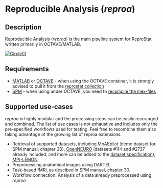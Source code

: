 # Reproducible Analysis (_reproa_)

## Description

Reproducible Analysis (_reproa_) is the main pipeline system for ReproStat written primarily in OCTAVE/MATLAB.

[![CircleCI](https://dl.circleci.com/status-badge/img/gh/reprostat/reproanalysis/tree/master.svg?style=svg)](https://dl.circleci.com/status-badge/redirect/gh/reprostat/reproanalysis/tree/master)

## Requirements
- [MATLAB](https://matlab.mathworks.com) or [OCTAVE](https://octave.org) - when using the OCTAVE container, it is strongly advised to pull it from the [reprostat collection](https://hub.docker.com/r/reprostat/octave) 
- [SPM](https://www.fil.ion.ucl.ac.uk/spm) - when using under OCTAVE, you need to [recompile the mex-files](https://www.fil.ion.ucl.ac.uk/spm/docs/installation/octave/#compilation)

## Supported use-cases
_reproa_ is highly modular and the processing steps can be easily rearranged and combined. The list of use cases is not exhaustive and includes only the pre-specified workflows used for testing. Feel free to recombine them also taking advantage of the growing list of reproa extensions.
- Retrieval of supported datasets, including MoAEpilot (demo dataset for SPM manual, chapter 30), [OpenNEURO](https://openneuro.org) (datasets #114 and #2737 already included, and more can be added to the [dataset specification](https://github.com/reprostat/reproanalysis/blob/master/engine/datasets/datasets.json)), [MPI-LEMON](http://fcon_1000.projects.nitrc.org/indi/retro/MPI_LEMON.html)
- Preprocessing anatomical images using DARTEL
- Task-based fMRI, as descibed in SPM manual, chapter 30.
- Workflow connection: Analysis of a data already preprocessed using _reproa_
